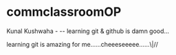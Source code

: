 # commclassroomOP

Kunal Kushwaha -
-- learning git & github is damn good...

learning git is amazing for me......cheeeseeeee......\\|//
